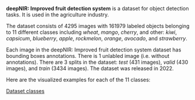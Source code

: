 **deepNIR: Improved fruit detection system** is a dataset for object detection tasks. It is used in the agriculture industry.

The dataset consists of 4295 images with 161979 labeled objects belonging to 11 different classes including *wheat*, *mango*, *cherry*, and other: *kiwi*, *capsicum*, *blueberry*, *apple*, *rockmelon*, *orange*, *avocado*, and *strawberry*.

Each image in the deepNIR: Improved fruit detection system dataset has bounding boxes annotations. There is 1 unlabled image (i.e. without annotations). There are 3 splits in the dataset: *test* (431 images), *valid* (430 images), and *train* (3434 images). The dataset was released in 2022.

Here are the visualized examples for each of the 11 classes:

[Dataset classes](https://github.com/dataset-ninja/deep-nir-fruit/raw/main/visualizations/classes_preview.webm)
